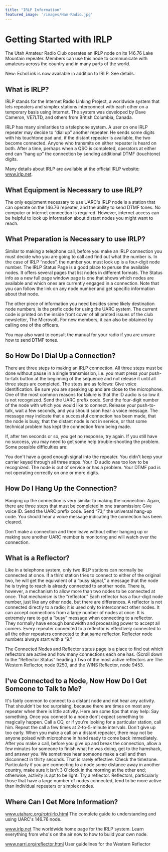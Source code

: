 ```yaml
---
title: "IRLP Information"
featured_image: '/images/Ham-Radio.jpg'
---
```


# Getting Started with IRLP
   	

The Utah Amateur Radio Club operates an IRLP node on its 146.76 Lake Mountain repeater. Members can use this node to communicate with amateurs across the country and in many parts of the world.

New: EchoLink is now available in addition to IRLP. See details.

 
## What is IRLP?
IRLP stands for the Internet Radio Linking Project, a worldwide system that lets repeaters and simplex stations interconnect with each other on a temporary basis using Internet. The system was developed by Dave Cameron, VE7LTD, and others from British Columbia, Canada.

IRLP has many similarities to a telephone system. A user on one IRLP repeater may decide to “dial up” another repeater. He sends some digits with his touchtone pad and, if the distant repeater is available, the two become connected. Anyone who transmits on either repeater is heard on both. After a time, perhaps when a QSO is completed, operators at either end can “hang up” the connection by sending additional DTMF (touchtone) digits.

Many details about IRLP are available at the official IRLP website: www.irlp.net.
 
## What Equipment is Necessary to use IRLP?
The only equipment necessary to use UARC's IRLP node is a station that can operate on the 146.76 repeater, and the ability to send DTMF tones. No computer or internet connection is required. However, internet access can be helpful to look up information about distant nodes you might want to reach.
 
## What Preparation is Necessary to use IRLP?
Similar to making a telephone call, before you make an IRLP connection you must decide who you are going to call and find out what the number is. In the case of IRLP “nodes”, the number you must look up is a four-digit node number.
The IRLP Status Page is a good place to peruse the available nodes. It offers several pages that list nodes in different formats. The Status info as a new full page window page is one that shows which nodes are available and which ones are currently engaged in a connection. Note that you can follow the link on any node number and get specific information about that node.

The other piece of information you need besides some likely destination node numbers, is the prefix code for using the UARC system. The current code is printed on the inside front cover of all printed issues of the club newsletter, The Microvolt. For new members, it can also be obtained by calling one of the officers.

You may also want to consult the manual for your radio if you are unsure how to send DTMF tones.

## So How Do I Dial Up a Connection?
There are three steps to making an IRLP connection. All three steps must be done without pause in a single transmission, i.e. you must press your push-to-talk button at the beginning of the sequence and not release it until all three steps are completed. The steps are as follows:
Give voice identification. Be sure you are speaking up and are close to the microphone. One of the most common reasons for failure is that the ID audio is so low it is not recognized.
Send the UARC prefix code.
Send the four-digit number of the node with which you would like to connect.
Release your push-to-talk, wait a few seconds, and you should soon hear a voice message. The message may indicate that a successful connection has been made, that the node is busy, that the distant node is not in service, or that some technical problem has kept the connection from being made.

If, after ten seconds or so, you get no response, try again. If you still have no success, you may need to get some help trouble-shooting the problem. Some possible difficulties are:

You don't have a good enough signal into the repeater.
You didn't keep your carrier keyed through all three steps.
Your ID audio was too low to be recognized.
The node is out of service or has a problem.
Your DTMF pad is not operating correctly on one or more digits.

## How Do I Hang Up the Connection?
Hanging up the connection is very similar to making the connection. Again, there are three steps that must be completed in one transmission:
Give voice ID.
Send the UARC prefix code.
Send “73,” the universal hang-up code.
You should hear a voice message indicating the connection has been cleared.

Don't make a connection and then leave without either hanging up or making sure another UARC member is monitoring and will watch over the connection.

## What is a Reflector?
Like in a telephone system, only two IRLP stations can normally be connected at once. If a third station tries to connect to either of the original two, he will get the equivalent of a “busy signal,” a message that the node he is trying to reach is already connected to another node.
There is, however, a mechanism to allow more than two nodes to be connected at once. That mechanism is the “reflector.” Each reflector has a four-digit node number, just like any other node, but there are differences. A reflector is not connected directly to a radio; it is used only to interconnect other nodes. It can accept connections from a large number of nodes at once. It is extremely rare to get a “busy” message when connecting to a reflector. They normally have enough bandwidth and processing power to accept all comers. Every repeater connected to a reflector is effectively connected to all the other repeaters connected to that same reflector. Reflector node numbers always start with a “9.”

The Connected Nodes and Reflector status page is a place to find out which reflectors are active and how many connections each one has. (Scroll down to the “Reflector Status” heading.) Two of the most active reflectors are The Western Reflector, node 9250, and the WINS Reflector, node 9453.
 
## I've Connected to a Node, Now How Do I Get Someone to Talk to Me?
It's fairly common to connect to a distant node and not hear any activity. That shouldn't be too surprising, because there are times on most any repeater when there is little activity. Here are some tips that may help:
Say something. Once you connect to a node don't expect something to magically happen. Call a CQ, or if you're looking for a particular station, call him. Repeat the call a few times at 2-to-5-minute intervals.
Don't give up too early. When you make a call on a distant repeater, there may not be anyone poised with microphone in hand ready to come back immediately. After you make a call, before you give up and break the connection, allow a few minutes for someone to finish what he was doing, get to the hamshack, and answer you. We sometimes hear someone make a call and then disconnect in thirty seconds. That is rarely effective.
Check the timezone. Particularly if you are connecting to a node some distance away in another country, make sure it isn't 3 O'clock in the morning at the other end; otherwise, activity is apt to be light.
Try a reflector. Reflectors, particularly those that have a large number of nodes connected, tend to be more active than individual repeaters or simplex nodes.

## Where Can I Get More Information?
www.utaharc.org/rptr/irlp.html   	The complete guide to understanding and using UARC's 146.76 node.

www.irlp.net	The worldwide home page for the IRLP system. Learn everything from who's on the air now to how to build your own node.

www.narri.org/reflector.html	User guidelines for the Western Reflector